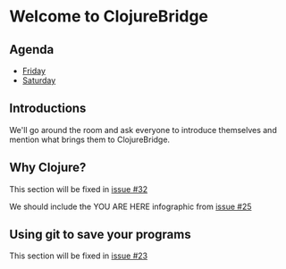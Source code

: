 Welcome to ClojureBridge
========================


## Agenda

* [Friday](friday.md)
* [Saturday](saturday.md)

## Introductions

We'll go around the room and ask everyone to introduce themselves and mention
what brings them to ClojureBridge.

## Why Clojure?

This section will be fixed in [issue #32](https://github.com/clojurebridge-minneapolis/installfest/issues/32)

We should include the YOU ARE HERE infographic from [issue #25](https://github.com/clojurebridge-minneapolis/installfest/issues/25)


## Using git to save your programs

This section will be fixed in [issue #23](https://github.com/clojurebridge-minneapolis/installfest/issues/23)
